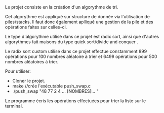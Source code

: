 Le projet consiste en la création d'un algorythme de tri. 

Cet algorythme est appliqué sur structure de donnée via l'utilisation de piles/stacks. Il faut donc également aplliqué une gestion de la pile et des opérations faites sur celles-ci. 

Le type d'algorythme utilisé dans ce projet est radix sort, ainsi que d'autres algorythmes fait maisons du type quick sort/divide and conquer . 

Le radix sort custom utilisé dans ce projet effectue constamment 899 opérations pour 100 nombres aléatoire à trier et 6499 opérations pour 500 nombres aléatoires à trier. 

Pour utiliser: 
 - Cloner le projet.
 - make //crée l'exécutable push_swap.c 
 - ./push_swap "48 77 2 4 ... [NOMBRES]... "

Le programme écris les opérations effectuées pour trier la liste sur le terminal. 
